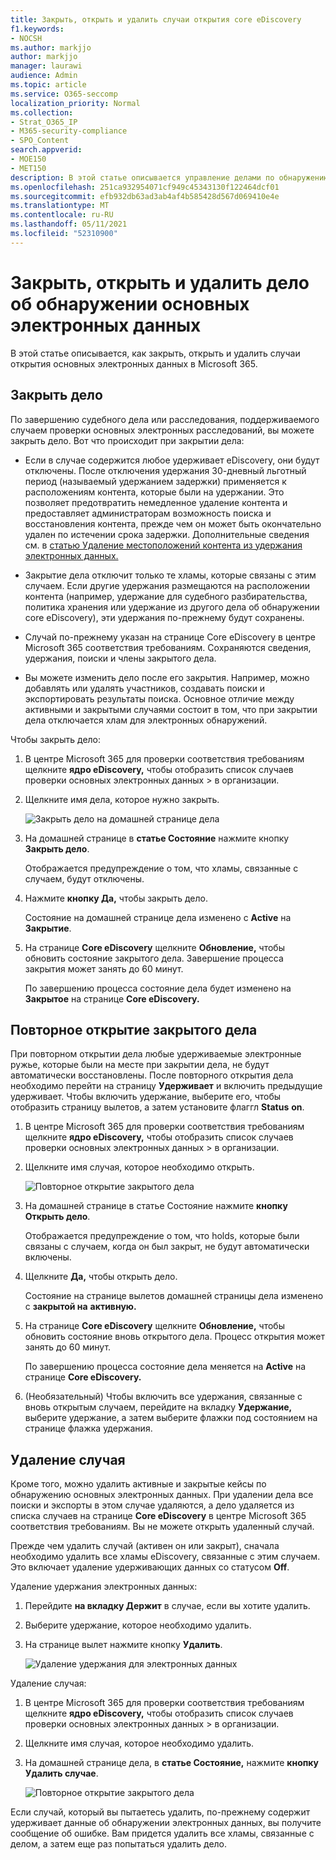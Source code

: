 ```yaml
---
title: Закрыть, открыть и удалить случаи открытия core eDiscovery
f1.keywords:
- NOCSH
ms.author: markjjo
author: markjjo
manager: laurawi
audience: Admin
ms.topic: article
ms.service: O365-seccomp
localization_priority: Normal
ms.collection:
- Strat_O365_IP
- M365-security-compliance
- SPO_Content
search.appverid:
- MOE150
- MET150
description: В этой статье описывается управление делами по обнаружению основных электронных обнаружений. Это включает закрытие дела, открытие закрытого дела и удаление дела.
ms.openlocfilehash: 251ca932954071cf949c45343130f122464dcf01
ms.sourcegitcommit: efb932db63ad3ab4af4b585428d567d069410e4e
ms.translationtype: MT
ms.contentlocale: ru-RU
ms.lasthandoff: 05/11/2021
ms.locfileid: "52310900"
---
```

# <a name="close-reopen-and-delete-a-core-ediscovery-case"></a>Закрыть, открыть и удалить дело об обнаружении основных электронных данных

В этой статье описывается, как закрыть, открыть и удалить случаи открытия основных электронных данных в Microsoft 365.

## <a name="close-a-case"></a>Закрыть дело

По завершению судебного дела или расследования, поддерживаемого случаем проверки основных электронных расследований, вы можете закрыть дело. Вот что происходит при закрытии дела:
  
- Если в случае содержится любое удерживает eDiscovery, они будут отключены. После отключения удержания 30-дневный льготный период (называемый удержанием задержки) применяется к расположениям контента, которые были на удержании. Это позволяет предотвратить немедленное удаление контента и предоставляет администраторам возможность поиска и восстановления контента, прежде чем он может быть окончательно удален по истечении срока задержки. Дополнительные сведения см. в [статью Удаление местоположений контента из удержания электронных данных.](create-ediscovery-holds.md#removing-content-locations-from-an-ediscovery-hold)

- Закрытие дела отключит только те хламы, которые связаны с этим случаем. Если другие удержания размещаются на расположении контента (например, удержание для судебного разбирательства, политика хранения или удержание из другого дела об обнаружении core eDiscovery), эти удержания по-прежнему будут сохранены.

- Случай по-прежнему указан на странице Core eDiscovery в центре Microsoft 365 соответствия требованиям. Сохраняются сведения, удержания, поиски и члены закрытого дела.

- Вы можете изменить дело после его закрытия. Например, можно добавлять или удалять участников, создавать поиски и экспортировать результаты поиска. Основное отличие между активными и закрытыми случаями состоит в том, что при закрытии дела отключается хлам для электронных обнаружений.

Чтобы закрыть дело:
  
1. В центре Microsoft 365 для проверки соответствия требованиям щелкните **ядро eDiscovery,** чтобы отобразить список случаев проверки основных электронных данных  >   в организации.

2. Щелкните имя дела, которое нужно закрыть.

   ![Закрыть дело на домашней странице дела](../media/eDiscoveryCaseHomePage.png)

3. На домашней странице в **статье Состояние** нажмите кнопку **Закрыть дело**.

    Отображается предупреждение о том, что хламы, связанные с случаем, будут отключены.

4. Нажмите **кнопку Да,** чтобы закрыть дело.

    Состояние на домашней странице дела изменено с **Active** на **Закрытие**.

5. На странице **Core eDiscovery** щелкните **Обновление,** чтобы обновить состояние закрытого дела. Завершение процесса закрытия может занять до 60 минут.

    По завершению процесса состояние дела будет изменено на **Закрытое** на странице **Core eDiscovery.**

## <a name="reopen-a-closed-case"></a>Повторное открытие закрытого дела

При повторном открытии дела любые удерживаемые электронные ружье, которые были на месте при закрытии дела, не будут автоматически восстановлены. После повторного открытия дела необходимо перейти на страницу **Удерживает** и включить предыдущие удерживает. Чтобы включить удержание, выберите его, чтобы отобразить страницу вылетов, а затем установите флаггл **Status** **on**.
  
1. В центре Microsoft 365 для проверки соответствия требованиям щелкните **ядро eDiscovery,** чтобы отобразить список случаев проверки основных электронных данных  >   в организации.

2. Щелкните имя случая, которое необходимо открыть.

   ![Повторное открытие закрытого дела](../media/eDiscoveryCaseHomePageReopen.png)

3. На домашней странице в статье Состояние нажмите **кнопку** **Открыть дело**.

    Отображается предупреждение о том, что holds, которые были связаны с случаем, когда он был закрыт, не будут автоматически включены.

4. Щелкните **Да,** чтобы открыть дело.

    Состояние на странице вылетов домашней страницы дела изменено с **закрытой на** **активную.**

5. На странице **Core eDiscovery** щелкните **Обновление,** чтобы обновить состояние вновь открытого дела. Процесс открытия может занять до 60 минут. 

    По завершению процесса состояние дела меняется на **Active** на странице **Core eDiscovery.**

7. (Необязательный) Чтобы включить все удержания, связанные с вновь открытым случаем, перейдите на  вкладку **Удержание,** выберите удержание, а затем выберите флажки под состоянием на странице флажка удержания.
  
## <a name="delete-a-case"></a>Удаление случая

Кроме того, можно удалить активные и закрытые кейсы по обнаружению основных электронных данных. При удалении дела все поиски и экспорты в этом случае удаляются, а дело удаляется из списка случаев на странице **Core eDiscovery** в центре Microsoft 365 соответствия требованиям. Вы не можете открыть удаленный случай.

Прежде чем удалить случай (активен он или закрыт), сначала  необходимо удалить все хламы eDiscovery, связанные с этим случаем. Это включает удаление удерживающих данных со статусом **Off**. 

Удаление удержания электронных данных:

1. Перейдите **на вкладку Держит** в случае, если вы хотите удалить.

2. Выберите удержание, которое необходимо удалить.

3. На странице вылет нажмите кнопку **Удалить**.

      ![Удаление удержания для электронных данных](../media/DeleteeDiscoveryHold.png)

Удаление случая:

1. В центре Microsoft 365 для проверки соответствия требованиям щелкните **ядро eDiscovery,** чтобы отобразить список случаев проверки основных электронных данных  >   в организации.

2. Щелкните имя случая, которое необходимо удалить.

3. На домашней странице дела, в **статье Состояние,** нажмите **кнопку Удалить случае**.

      ![Повторное открытие закрытого дела](../media/eDiscoveryCaseHomePageDelete.png)

Если случай, который вы пытаетесь удалить, по-прежнему содержит удерживает данные об обнаружении электронных данных, вы получите сообщение об ошибке. Вам придется удалить все хламы, связанные с делом, а затем еще раз попытаться удалить дело.
